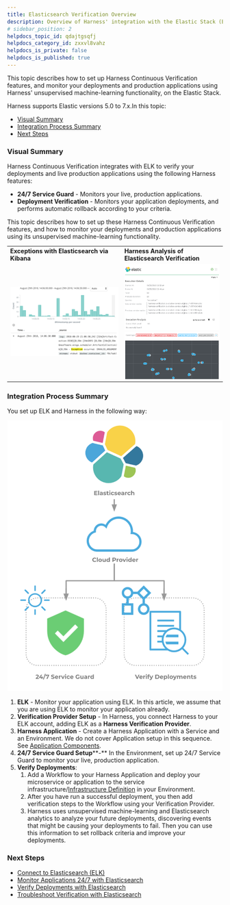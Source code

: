 ```yaml
---
title: Elasticsearch Verification Overview
description: Overview of Harness' integration with the Elastic Stack (ELK Stack) for log monitoring.
# sidebar_position: 2
helpdocs_topic_id: qdajtgsqfj
helpdocs_category_id: zxxvl8vahz
helpdocs_is_private: false
helpdocs_is_published: true
---
```


This topic describes how to set up Harness Continuous Verification features, and monitor your deployments and production applications using Harness' unsupervised machine-learning functionality, on the Elastic Stack.

Harness supports Elastic versions 5.0 to 7.x.In this topic:

* [Visual Summary](#visual_summary)
* [Integration Process Summary](#integration_process_summary)
* [Next Steps](#next_steps)

### Visual Summary

Harness Continuous Verification integrates with ELK to verify your deployments and live production applications using the following Harness features:

* **24/7 Service Guard** - Monitors your live, production applications.
* **Deployment Verification** - Monitors your application deployments, and performs automatic rollback according to your criteria.

This topic describes how to set up these Harness Continuous Verification features, and how to monitor your deployments and production applications using its unsupervised machine-learning functionality.



|  |  |
| --- | --- |
| **Exceptions with Elasticsearch via Kibana** | **Harness Analysis of Elasticsearch Verification** |
| ![](./static/elastic-left.png) | ![](./static/elastic-right.png) |

### Integration Process Summary

You set up ELK and Harness in the following way:

![](./static/elasticsearch-verification-overview-10.png)

1. **ELK** - Monitor your application using ELK. In this article, we assume that you are using ELK to monitor your application already.
2. **​Verification Provider Setup** - In Harness, you connect Harness to your ELK account, adding ELK as a **Harness Verification Provider**.
3. **Harness Application** - Create a Harness Application with a Service and an Environment. We do not cover Application setup in this sequence. See [Application Components](https://docs.harness.io/article/bucothemly-application-configuration).
4. **​24/7 Service Guard Setup****-** In the Environment, set up 24/7 Service Guard to monitor your live, production application.
5. ​**Verify Deployments**:
	1. Add a Workflow to your Harness Application and deploy your microservice or application to the service infrastructure/[Infrastructure Definition](https://docs.harness.io/article/n39w05njjv-environment-configuration#add_an_infrastructure_definition) in your Environment.
	2. After you have run a successful deployment, you then add verification steps to the Workflow using your Verification Provider.
	3. Harness uses unsupervised machine-learning and Elasticsearch analytics to analyze your future deployments, discovering events that might be causing your deployments to fail. Then you can use this information to set rollback criteria and improve your deployments.

### Next Steps

* [Connect to Elasticsearch (ELK)](../../elk-elasticsearch-verification/1-elasticsearch-connection-setup.md)
* [Monitor Applications 24/7 with Elasticsearch](../../elk-elasticsearch-verification/2-24-7-service-guard-for-elasticsearch.md)
* [Verify Deployments with Elasticsearch](../../elk-elasticsearch-verification/3-verify-deployments-with-elasticsearch.md)
* [Troubleshoot Verification with Elasticsearch](../../elk-elasticsearch-verification/4-troubleshooting-elasticsearch.md)

